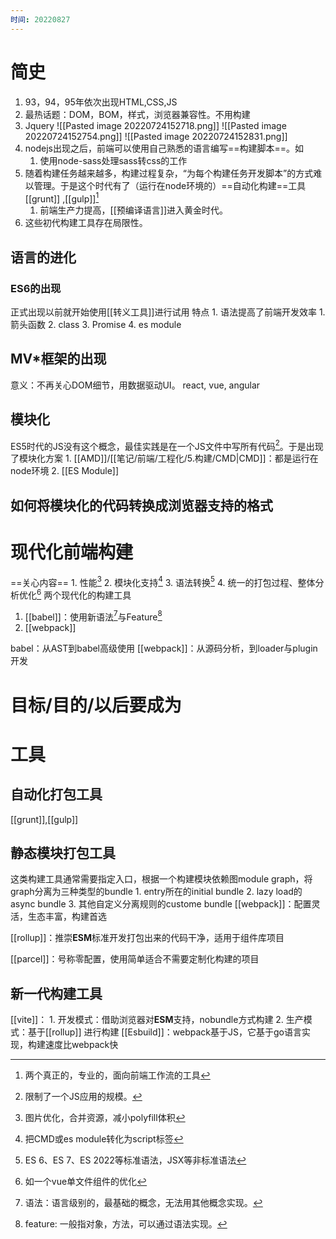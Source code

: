 ```yaml
---
时间: 20220827
---
```

# 简史
1. 93，94，95年依次出现HTML,CSS,JS
2. 最热话题：DOM，BOM，样式，浏览器兼容性。不用构建
3. Jquery
![[Pasted image 20220724152718.png]]
![[Pasted image 20220724152754.png]]
![[Pasted image 20220724152831.png]]
4. nodejs出现之后，前端可以使用自己熟悉的语言编写==构建脚本==。如
	1. 使用node-sass处理sass转css的工作
5. 随着构建任务越来越多，构建过程复杂，“为每个构建任务开发脚本”的方式难以管理。于是这个时代有了（运行在node环境的）==自动化构建==工具[[grunt]] ,[[gulp]][^1]
	1. 前端生产力提高，[[预编译语言]]进入黄金时代。
6. 这些初代构建工具存在局限性。
## 语言的进化
### ES6的出现
正式出现以前就开始使用[[转义工具]]进行试用
特点
	1. 语法提高了前端开发效率
		1. 箭头函数
		2. class
		3. Promise
		4. es module
## MV\*框架的出现
意义：不再关心DOM细节，用数据驱动UI。
react, vue, angular
## 模块化
ES5时代的JS没有这个概念，最佳实践是在一个JS文件中写所有代码[^2]。于是出现了模块化方案
	1. [[AMD]]/[[笔记/前端/工程化/5.构建/CMD|CMD]]：都是运行在node环境
	2. [[ES Module]]
## 如何将模块化的代码转换成浏览器支持的格式
# 现代化前端构建
==关心内容==
	1. 性能[^3]
	2. 模块化支持[^4]
	3. 语法转换[^5]
	4. 统一的打包过程、整体分析优化[^6]
两个现代化的构建工具
1. [[babel]]：使用新语法[^7]与Feature[^8]
2. [[webpack]] 

babel：从AST到babel高级使用
[[webpack]]：从源码分析，到loader与plugin开发
# 目标/目的/以后要成为
# 工具
## 自动化打包工具
[[grunt]],[[gulp]]
## 静态模块打包工具
这类构建工具通常需要指定入口，根据一个构建模块依赖图module graph，将graph分离为三种类型的bundle
	1. entry所在的initial bundle 
	2. lazy load的async bundle 
	3. 其他自定义分离规则的custome bundle 
[[webpack]]：配置灵活，生态丰富，构建首选

[[rollup]]：推崇**ESM**标准开发打包出来的代码干净，适用于组件库项目

[[parcel]]：号称零配置，使用简单适合不需要定制化构建的项目
## 新一代构建工具
[[vite]]：
	1. 开发模式：借助浏览器对**ESM**支持，nobundle方式构建
	2. 生产模式：基于[[rollup]] 进行构建
[[Esbuild]]：webpack基于JS，它基于go语言实现，构建速度比webpack快

[^1]: 两个真正的，专业的，面向前端工作流的工具
[^2]: 限制了一个JS应用的规模。
[^3]: 图片优化，合并资源，减小polyfill体积
[^4]: 把CMD或es module转化为script标签
[^5]: ES 6、ES 7、ES 2022等标准语法，JSX等非标准语法
[^6]: 如一个vue单文件组件的优化
[^7]: 语法：语言级别的，最基础的概念，无法用其他概念实现。
[^8]: feature: 一般指对象，方法，可以通过语法实现。